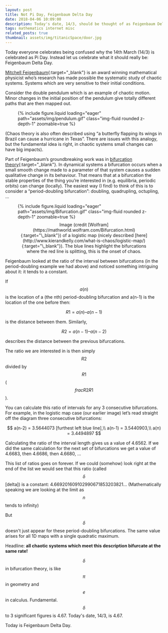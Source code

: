```yaml
---
layout: post
title: Not Pi Day, Feigenbaum Delta Day
date: 2018-04-06 10:09:00
description: Today's date, 14/3, should be thought of as Feigenbaum Delta Day.
tags: mathematics internet misc
related_posts: true
thumbnail: assets/img/titanicSpace/door.jpg
---
```


Today everyone celebrates being confused why the 14th March (14/3) is celebrated as Pi Day. Instead let us celebrate what it should really be: Feigenbaum Delta Day.

[Mitchell Feigenbaum](https://en.wikipedia.org/wiki/Mitchell_Feigenbaum){:target="\_blank"} is an award winning mathematical physicist who’s research has made possible the systematic study of chaotic systems. Systems which are very sensitive to their initial conditions.

Consider the double pendulum which is an example of chaotic motion. Minor changes in the initial position of the pendulum give totally different paths that are then mapped out.

<div class="row mt-3">
    <div class="col-sm mt-3 mt-md-0">
        <figure>
            {% include figure.liquid loading="eager" path="assets/img/pendulum.gif" class="img-fluid rounded z-depth-1" zoomable=true %}
        </figure>
    </div>
</div>

(Chaos theory is also often described using “a butterfly flapping its wings in Brazil can cause a hurricane in Texas”. There are issues with this analogy, but the fundamental idea is right, in chaotic systems small changes can have big impacts).

Part of Feigenbaum’s groundbreaking work was in [bifurcation theory](https://en.wikipedia.org/wiki/Bifurcation_theory){:target="\_blank"}. In dynamical systems a bifurcation occurs when a small smooth change made to a parameter of that system causes a sudden qualitative change in its behaviour. That means that at a bifurcation the stable properties of the thing you’re interested in (e.g. equilibria, periodic orbits) can change (locally). The easiest way (I find) to think of this is to consider a “period-doubling bifurcation”: doubling, quadrupling, octupling, …

<div class="row mt-3">
    <div class="col-sm mt-3 mt-md-0">
        <figure>
            {% include figure.liquid loading="eager" path="assets/img/Bifurcation.gif" class="img-fluid rounded z-depth-1" zoomable=true %}
            <figcaption style="text-align: center; margin-top: 8px;">Image (credit [Wolfram](https://mathworld.wolfram.com/Bifurcation.html){:target="\_blank"}) of a logistic map (nicely described [here](http://www.kierandkelly.com/what-is-chaos/logistic-map/){:target="\_blank"}). The blue lines highlight the bifurcations where the red line is splitting, this is the onset of chaos.</figcaption>
        </figure>
    </div>
</div>

Feigenbaum looked at the ratio of the interval between bifurcations (in the period-doubling example we had above) and noticed something intriguing about it: it tends to a constant.

If $$a(n)$$ is the location of a (the nth) period-doubling bifurcation and a(n-1) is the location of the one before then:

$$
R1 = a(n) – a(n-1)
$$

is the distance between them. Similarly,

$$
R2 = a(n-1) – a(n-2)
$$

describes the distance between the previous bifurcations.

The ratio we are interested in is then simply $$R2$$ divided by $$R1$$ ($$frac{R2}{R1}$$).

You can calculate this ratio of intervals for any 3 consecutive bifurcations. For example, in the logistic map case (our earlier image) let’s read straight off the diagram three consecutive bifurcations:

$$
a(n-2) = 3.5644073 [furthest left blue line],\\
a(n-1) = 3.5440903,\\
a(n) = 3.4494897
$$

Calculating the ratio of the interval length gives us a value of 4.6562. If we did the same calculation for the next set of bifurcations we get a value of 4.6683, then 4.6686, then 4.6680, …

This list of ratios goes on forever. If we could (somehow) look right at the end of the list we would see that this ratio (called $$\delta$$ [delta]) is a constant: 4.669201609102990671853203821… (Mathematically speaking we are looking at the limit as $$n$$ tends to infinity)

But $$\delta$$ doesn't just appear for these period-doubling bifurcations. The same value arises for all 1D maps with a single quadratic maximum.

Headline: **all chaotic systems which meet this description bifurcate at the same rate!**

$$\delta$$ in bifurcation theory, is like $$\pi$$ in geometry and $$e$$ in calculus. Fundamental. $$\delta$$ to 3 significant figures is 4.67. Today's date, 14/3, is 4.67.

Today is Feigenbaum Delta Day.
